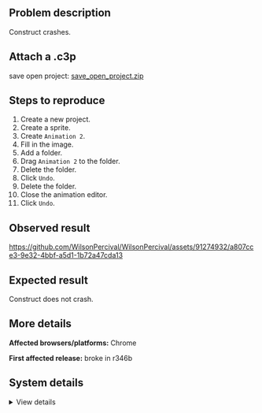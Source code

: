 ## Problem description

Construct crashes.

## Attach a .c3p

save open project: [save_open_project.zip](https://github.com/WilsonPercival/WilsonPercival/files/11829005/save_open_project.zip)

## Steps to reproduce

1. Create a new project.
2. Create a sprite.
3. Create `Animation 2`.
4. Fill in the image.
5. Add a folder.
6. Drag `Animation 2` to the folder.
7. Delete the folder.
8. Click `Undo`.
9. Delete the folder.
10. Close the animation editor.
11. Click `Undo`.

## Observed result

https://github.com/WilsonPercival/WilsonPercival/assets/91274932/a807cce3-9e32-4bbf-a5d1-1b72a47cda13

## Expected result

Construct does not crash.

## More details



**Affected browsers/platforms:** Chrome

**First affected release:** broke in r346b

## System details

<details><summary>View details</summary>

Error report information
Type: unhandled rejection
Reason: Error: animation frame has no content @ Error: animation frame has no content at d.kJ (https://editor.construct.net/r346/projectResources.js:781:341) at d.Nka (https://editor.construct.net/r346/projectResources.js:774:92) at p_a.Dua.nf (https://editor.construct.net/r346/projectResources.js:1933:234) at B1a.Xuc.nf (https://editor.construct.net/r346/projectResources.js:1891:408) at B1a.Xuc.nf (https://editor.construct.net/r346/projectResources.js:1988:209) at window.wc.Fh (https://editor.construct.net/r346/projectResources.js:1895:319) at d.Fh (https://editor.construct.net/r346/projectResources.js:1770:242) at https://editor.construct.net/r346/main.js:2931:359 at window.hjb.Fh (https://editor.construct.net/r346/main.js:2931:410)
Stack: Error: animation frame has no content at d.kJ (https://editor.construct.net/r346/projectResources.js:781:341) at d.Nka (https://editor.construct.net/r346/projectResources.js:774:92) at p_a.Dua.nf (https://editor.construct.net/r346/projectResources.js:1933:234) at B1a.Xuc.nf (https://editor.construct.net/r346/projectResources.js:1891:408) at B1a.Xuc.nf (https://editor.construct.net/r346/projectResources.js:1988:209) at window.wc.Fh (https://editor.construct.net/r346/projectResources.js:1895:319) at d.Fh (https://editor.construct.net/r346/projectResources.js:1770:242) at https://editor.construct.net/r346/main.js:2931:359 at window.hjb.Fh (https://editor.construct.net/r346/main.js:2931:410)
Construct version: r346
URL: https://editor.construct.net/r346/
Date: Thu Jun 22 2023 08:06:23 GMT+0300 (Восточная Европа, летнее время)
Uptime: 142.3 s

Platform information
Product: Construct 3 r346 (beta)
Browser: Chrome 109.0.5414.120
Browser engine: Chromium
Context: browser
Operating system: Windows NT 0.1.0
Device type: desktop
Device pixel ratio: 1
Logical CPU cores: 2
Approx. device memory: 4 GB
User agent: Mozilla/5.0 (Windows NT 10.0; Win64; x64) AppleWebKit/537.36 (KHTML, like Gecko) Chrome/109.0.0.0 Safari/537.36
Language setting: en-US

WebGL information
Version string: WebGL 2.0 (OpenGL ES 3.0 Chromium)
Numeric version: 2
Supports NPOT textures: yes
Supports GPU profiling: no
Supports highp precision: yes
Vendor: Google Inc. (Google)
Renderer: ANGLE (Google, Vulkan 1.3.0 (SwiftShader Device (Subzero) (0x0000C0DE)), SwiftShader driver)
Major performance caveat: yes
Maximum texture size: 8192
Point size range: 1 to 1023
Extensions: EXT_color_buffer_float, EXT_color_buffer_half_float, EXT_float_blend, EXT_texture_compression_bptc, EXT_texture_compression_rgtc, EXT_texture_filter_anisotropic, OES_draw_buffers_indexed, OES_texture_float_linear, WEBGL_compressed_texture_astc, WEBGL_compressed_texture_etc, WEBGL_compressed_texture_etc1, WEBGL_compressed_texture_s3tc, WEBGL_compressed_texture_s3tc_srgb, WEBGL_debug_renderer_info, WEBGL_lose_context, WEBGL_multi_draw, OVR_multiview2

</details>
